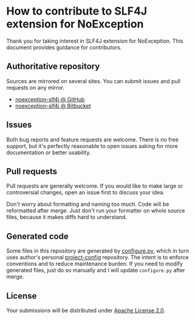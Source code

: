 <!--- Generated by scripts/configure.py --->
# How to contribute to SLF4J extension for NoException

Thank you for taking interest in SLF4J extension for NoException. This document provides guidance for contributors.

## Authoritative repository

Sources are mirrored on several sites. You can submit issues and pull requests on any mirror.

* [noexception-slf4j @ GitHub](https://github.com/robertvazan/noexception-slf4j)
* [noexception-slf4j @ Bitbucket](https://bitbucket.org/robertvazan/noexception-slf4j)

## Issues

Both bug reports and feature requests are welcome. There is no free support,
but it's perfectly reasonable to open issues asking for more documentation or better usability.

## Pull requests

Pull requests are generally welcome.
If you would like to make large or controversial changes, open an issue first to discuss your idea.

Don't worry about formatting and naming too much. Code will be reformatted after merge.
Just don't run your formatter on whole source files, because it makes diffs hard to understand.

## Generated code

Some files in this repository are generated by [configure.py](scripts/configure.py),
which in turn uses author's personal [project-config](https://github.com/robertvazan/project-config) repository.
The intent is to enforce conventions and to reduce maintenance burden.
If you need to modify generated files, just do so manually and I will update `configure.py` after merge.

## License

Your submissions will be distributed under [Apache License 2.0](LICENSE).
